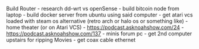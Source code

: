 
Build Router 
	- research dd-wrt vs openSense
	- build bitcoin node from laptop
	- build docker server from ubuntu using said computer
	- get atari vcs loaded with steam os alternative (retro arch or halo os or something like)
	- home theater (or on Atari VCS)
		- https://podcast.asknoahshow.com/24
		- https://podcast.asknoahshow.com/137
	- minis forum pc
	- get 2nd computer upstairs for ripping Movies
	- get coax cable ethernet
		